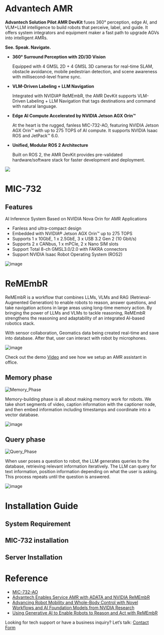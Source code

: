 # Advantech AMR

**Advantech Solution Pilot AMR DevKit** fuses 360° perception, edge AI, and VLM+LLM intelligence to build robots that perceive, label, and guide. It offers system integrators and equipment maker a fast path to upgrade AGVs into intelligent AMRs.

**See. Speak. Navigate.**

- **360° Surround Perception with 2D/3D Vision**

    Equipped with 4 GMSL 2D + 4 GMSL 3D cameras for real-time SLAM, obstacle avoidance, mobile pedestrian detection, and scene awareness with millisecond-level frame sync.

- **VLM-Driven Labeling + LLM Navigation**
    
    Integrated with NVIDIA® ReMEmbR, the AMR DevKit supports VLM-Driven Labeling + LLM Navigation that tags destinations and command with natural language.

- **Edge AI Compute Accelerated by NVIDIA Jetson AGX Orin™**

    At the heart is the rugged, fanless MIC-732-AO, featuring NVIDIA Jetson AGX Orin™ with up to 275 TOPS of AI compute. It supports NVIDIA Isaac ROS and JetPack™ 6.0.

- **Unified, Modular ROS 2 Architecture**

    Built on ROS 2, the AMR DevKit provides pre-validated hardware/software stack for faster development and deployment.

<a href="https://youtu.be/jdllfL0ToGg"><img src="./media/images/amr_overview.gif"></a>

# MIC-732
## Features
AI Inference System Based on NVIDIA Nova Orin for AMR Applications

- Fanless and ultra-compact design
- Embedded with NVIDIA® Jetson AGX Orin™ up to 275 TOPS
- Supports 1 x 10GbE, 1 x 2.5GbE, 3 x USB 3.2 Gen 2 (10 Gbit/s)
- Supports 2 x CANbus, 1 x mPCIe, 2 x Nano SIM slots
- Support Total 8-ch GMSL3.0/2.0 with FAKRA connectors
- Support NVIDIA Isaac Robot Operating System (ROS2)

![image](https://github.com/user-attachments/assets/b9e4b16a-96fc-4006-aecd-8d522a5e556a)


# ReMEmbR

ReMEmbR is a workflow that combines LLMs, VLMs and RAG (Retrieval-Augmented Generation) to enable robots to reason, answer questions, and take navigation actions in large areas using long-time memory action. By bringing the power of LLMs and VLMs to tackle reasoning, ReMEmbR strengthens the reasoning and adaptability of an integrated AI-based robotics stack.

With sensor collaboration, Geomatics data being created real-time and save into database. After that, user can interact with robot by microphones.

![image](https://github.com/user-attachments/assets/e39e73d7-e8f4-4aa3-acd7-42e1bf3ccab1)

Check out the demo [Video](https://youtu.be/IyAnNpTZ8q8) and see how we setup an AMR assistant in office. 

## Memory phase

![Memory_Phase](https://github.com/user-attachments/assets/92008880-2cea-47bc-b6d1-00cbb1d2851b)

Memory-building phase is all about making memory work for robots. We take short segments of video, caption information with the captioner node, and then embed information including timestamps and coordinate into a vector database.

![image](https://github.com/user-attachments/assets/4424c6eb-672a-41aa-81af-e5ea2529e268)

## Query phase

![Query_Phase](https://github.com/user-attachments/assets/07966a6b-8b50-479d-b917-3cafcbdad8ab)

When user poses a question to robot, the LLM generates queries to the database, retrieving relevant information iteratively. The LLM can query for text information, position information depending on what the user is asking. This process repeats until the question is answered. 

![image](https://github.com/user-attachments/assets/86620ff0-c322-46cb-9960-3ba447df2408)

# Installation Guide
## System Requirement

## MIC-732 installation

## Server Installation

# Reference
- [MIC-732-AO](https://www.advantech.com/zh-tw/products/965e4edb-fb98-429e-89ed-9a0a8435a7be/mic-732-ao/mod_232b907c-a285-452f-ac0c-28fdadd7d041)
- [Advantech Enables Service AMR with ADATA and NVIDIA ReMEmbR](https://www.advantech.com/en-us/resources/news/advantech-at-gtc-2025-showcasing-cutting-edge-edge-ai-systems-software-innovation-and-ecosystem-partnerships-for-industrial--healthcare-ai#1)
- [Advancing Robot Mobility and Whole-Body Control with Novel Workflows and AI Foundation Models from NVIDIA Research](https://developer.nvidia.com/blog/r2d2-advancing-robot-mobility-whole-body-control-with-ai-from-nvidia-research/)
- [Using Generative AI to Enable Robots to Reason and Act with ReMEmbR](https://developer.nvidia.com/blog/using-generative-ai-to-enable-robots-to-reason-and-act-with-remembr/?linkId=100000291727268&fbclid=IwY2xjawFgnlBleHRuA2FlbQIxMAABHbmgOaT8yNc6oe38kX_gvOSB85J_8tJbao-w1p4rtLY2GTj11lf36M4qIg_aem_YTzEU9oiVql78mXb1lhbWg&ncid=so-face-741088)

Looking for tech support or have a business inquiry? Let’s talk: [Contact Form](https://www.advantech.com/en/form/2bcb7004-44e9-4e70-9ef0-520f326e6141?callback=f51f1493-33ae-43e5-8172-cb8055499ec1)